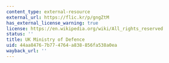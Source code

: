 ```yaml
---
content_type: external-resource
external_url: https://flic.kr/p/gngZtM
has_external_license_warning: true
license: https://en.wikipedia.org/wiki/All_rights_reserved
status: ''
title: UK Ministry of Defence
uid: 44aa8476-7b77-4764-a838-856fa538a0ea
wayback_url: ''
---
```


